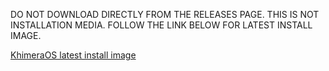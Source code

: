 DO NOT DOWNLOAD DIRECTLY FROM THE RELEASES PAGE. THIS IS NOT INSTALLATION MEDIA. FOLLOW THE LINK BELOW FOR LATEST INSTALL IMAGE.

[KhimeraOS latest install image](https://github.com/elril0000/install-media/releases/latest)

